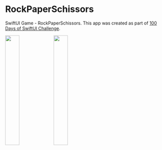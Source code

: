 # RockPaperSchissors
SwiftUI Game - RockPaperSchissors. This app was created as part of [100 Days of SwiftUI Challenge](https://www.hackingwithswift.com/guide/ios-swiftui/2/3/challenge).


<p float="left">
<img src="https://user-images.githubusercontent.com/5663078/224376236-44bd46d9-0d4c-43db-855e-5f5d74ae5ac2.png" width=30% height=30%>
<img src="https://user-images.githubusercontent.com/5663078/224376167-74b1ae96-29fa-41d1-9a69-91e1319b0b3e.png" width=30% height=30%>
</p>

